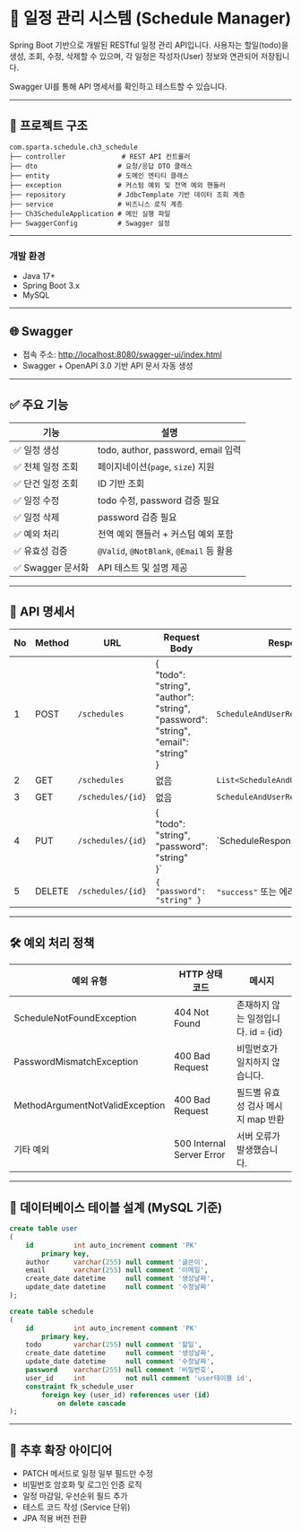 # 📅 일정 관리 시스템 (Schedule Manager)

Spring Boot 기반으로 개발된 RESTful 일정 관리 API입니다.
사용자는 할일(todo)을 생성, 조회, 수정, 삭제할 수 있으며, 각 일정은 작성자(User) 정보와 연관되어 저장됩니다.

Swagger UI를 통해 API 명세서를 확인하고 테스트할 수 있습니다.

---

## 📁 프로젝트 구조

```
com.sparta.schedule.ch3_schedule
├── controller              # REST API 컨트롤러
├── dto                    # 요청/응답 DTO 클래스
├── entity                 # 도메인 엔티티 클래스
├── exception              # 커스텀 예외 및 전역 예외 핸들러
├── repository             # JdbcTemplate 기반 데이터 조회 계층
├── service                # 비즈니스 로직 계층
├── Ch3ScheduleApplication # 메인 실행 파일
├── SwaggerConfig          # Swagger 설정
```

---

### 개발 환경
- Java 17+
- Spring Boot 3.x
- MySQL

---

## 🌐 Swagger
- 접속 주소: [http://localhost:8080/swagger-ui/index.html](http://localhost:8080/swagger-ui/index.html)
- Swagger + OpenAPI 3.0 기반 API 문서 자동 생성

---

## ✅ 주요 기능

| 기능 | 설명 |
|------|------|
| ✅ 일정 생성 | todo, author, password, email 입력 |
| ✅ 전체 일정 조회 | 페이지네이션(`page`, `size`) 지원 |
| ✅ 단건 일정 조회 | ID 기반 조회 |
| ✅ 일정 수정 | todo 수정, password 검증 필요 |
| ✅ 일정 삭제 | password 검증 필요 |
| ✅ 예외 처리 | 전역 예외 핸들러 + 커스텀 예외 포함 |
| ✅ 유효성 검증 | `@Valid`, `@NotBlank`, `@Email` 등 활용 |
| ✅ Swagger 문서화 | API 테스트 및 설명 제공 |

---

## 📘 API 명세서

| No | Method | URL | Request Body | Response |
|----|--------|-----|----------------|----------|
| 1 | POST | `/schedules` | { <br/>"todo": "string", <br/>"author": "string", <br/>"password": "string", <br/>"email": "string" <br/>} | `ScheduleAndUserResponseDto` |
| 2 | GET | `/schedules` | 없음 | `List<ScheduleAndUserResponseDto>` |
| 3 | GET | `/schedules/{id}` | 없음 | `ScheduleAndUserResponseDto` |
| 4 | PUT | `/schedules/{id}` | { <br/>"todo": "string", <br/>"password": "string" <br/>}` | `ScheduleResponseDto |
| 5 | DELETE | `/schedules/{id}` | `{ "password": "string" }` | `"success"` 또는 에러 메시지 |

---

## 🛠️ 예외 처리 정책

| 예외 유형 | HTTP 상태 코드 | 메시지 |
|-----------|----------------|--------|
| ScheduleNotFoundException | 404 Not Found | 존재하지 않는 일정입니다. id = {id} |
| PasswordMismatchException | 400 Bad Request | 비밀번호가 일치하지 않습니다. |
| MethodArgumentNotValidException | 400 Bad Request | 필드별 유효성 검사 메시지 map 반환 |
| 기타 예외 | 500 Internal Server Error | 서버 오류가 발생했습니다. |

---

## 🧾 데이터베이스 테이블 설계 (MySQL 기준)

```sql
create table user
(
    id          int auto_increment comment 'PK'
        primary key,
    author      varchar(255) null comment '글쓴이',
    email       varchar(255) null comment '이메일',
    create_date datetime     null comment '생성날짜',
    update_date datetime     null comment '수정날짜'
);

create table schedule
(
    id          int auto_increment comment 'PK'
        primary key,
    todo        varchar(255) null comment '할일',
    create_date datetime     null comment '생성날짜',
    update_date datetime     null comment '수정날짜',
    password    varchar(255) null comment '비밀번호',
    user_id     int          not null comment 'user테이블 id',
    constraint fk_schedule_user
        foreign key (user_id) references user (id)
            on delete cascade
);


```

---

## 🧪 추후 확장 아이디어

- PATCH 메서드로 일정 일부 필드만 수정
- 비밀번호 암호화 및 로그인 인증 로직
- 일정 마감일, 우선순위 필드 추가
- 테스트 코드 작성 (Service 단위)
- JPA 적용 버전 전환